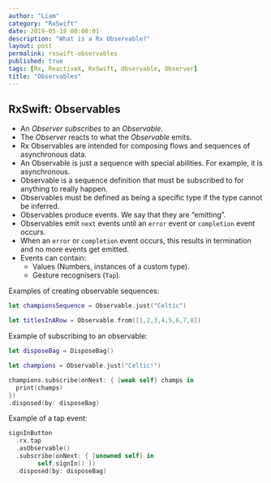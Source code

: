 ```yaml
---
author: "Liam"
category: "RxSwift"
date: 2019-05-18 00:00:01
description: "What is a Rx Observable?"
layout: post
permalink: rxswift-observables
published: true
tags: [Rx, ReactiveX, RxSwift, Observable, Observer]
title: "Observables"
---
```


## RxSwift: Observables

- An _Observer subscribes_ to an _Observable_.
- The _Observer_ reacts to what the _Observable_ emits.
- Rx Observables are intended for composing flows and sequences of asynchronous data.
- An Observable is just a sequence with special abilities. For example, it is asynchronous.
- Observable is a sequence definition that must be subscribed to for anything to really happen.
- Observables must be defined as being a specific type if the type cannot be inferred.
- Observables produce events. We say that they are “emitting”.
- Observables emit `next` events until an `error` event or `completion` event occurs.
- When an `error` or `completion` event occurs, this results in termination and no more events get emitted.
- Events can contain:
    * Values (Numbers, instances of a custom type).
    * Gesture recognisers (`Tap`).

Examples of creating observable sequences:

```swift
let championsSequence = Observable.just("Celtic")

let titlesInARow = Observable.from([1,2,3,4,5,6,7,8])
```

Example of subscribing to an observable:

```swift
let disposeBag = DisposeBag()

let champions = Observable.just("Celtic!")

champions.subscribe(onNext: { [weak self] champs in
  print(champs)
})
.disposed(by: disposeBag)
```

Example of a tap event:

```swift
signInButton
  .rx.tap
  .asObservable()
  .subscribe(onNext: { [unowned self] in
		self.signIn() })
  .disposed(by: disposeBag)
```
